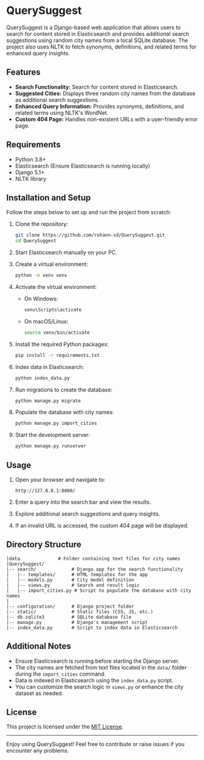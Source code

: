 # QuerySuggest

QuerySuggest is a Django-based web application that allows users to search for content stored in Elasticsearch and provides additional search suggestions using random city names from a local SQLite database. The project also uses NLTK to fetch synonyms, definitions, and related terms for enhanced query insights.

## Features

- **Search Functionality:** Search for content stored in Elasticsearch.
- **Suggested Cities:** Displays three random city names from the database as additional search suggestions.
- **Enhanced Query Information:** Provides synonyms, definitions, and related terms using NLTK's WordNet.
- **Custom 404 Page:** Handles non-existent URLs with a user-friendly error page.

## Requirements

- Python 3.8+
- Elasticsearch (Ensure Elasticsearch is running locally)
- Django 5.1+
- NLTK library

## Installation and Setup

Follow the steps below to set up and run the project from scratch:

1. Clone the repository:
   ```bash
   git clone https://github.com/rohann-xd/QuerySuggest.git
   cd QuerySuggest
   ```

2. Start Elasticsearch manually on your PC.

3. Create a virtual environment:
   ```bash
   python -m venv venv
   ```

4. Activate the virtual environment:
   - On Windows:
     ```bash
     venv\Scripts\activate
     ```
   - On macOS/Linux:
     ```bash
     source venv/bin/activate
     ```

5. Install the required Python packages:
   ```bash
   pip install -r requirements.txt
   ```

6. Index data in Elasticsearch:
   ```bash
   python index_data.py
   ```

7. Run migrations to create the database:
   ```bash
   python manage.py migrate
   ```

8. Populate the database with city names:
   ```bash
   python manage.py import_cities
   ```

9. Start the development server:
   ```bash
   python manage.py runserver
   ```

## Usage

1. Open your browser and navigate to:
   ```
   http://127.0.0.1:8000/
   ```

2. Enter a query into the search bar and view the results.

3. Explore additional search suggestions and query insights.

4. If an invalid URL is accessed, the custom 404 page will be displayed.

## Directory Structure

```
|data              # Folder containing text files for city names
|QuerySuggest/
|-- search/             # Django app for the search functionality
|   |-- templates/      # HTML templates for the app
|   |-- models.py       # City model definition
|   |-- views.py        # Search and result logic
|   |-- import_cities.py # Script to populate the database with city names
|
|-- configuration/      # Django project folder
|-- static/             # Static files (CSS, JS, etc.)
|-- db.sqlite3          # SQLite database file
|-- manage.py           # Django's management script
|-- index_data.py       # Script to index data in Elasticsearch
```

## Additional Notes

- Ensure Elasticsearch is running before starting the Django server.
- The city names are fetched from text files located in the `data/` folder during the `import_cities` command.
- Data is indexed in Elasticsearch using the `index_data.py` script.
- You can customize the search logic in `views.py` or enhance the city dataset as needed.

## License

This project is licensed under the [MIT License](LICENSE).

---

Enjoy using QuerySuggest! Feel free to contribute or raise issues if you encounter any problems.
